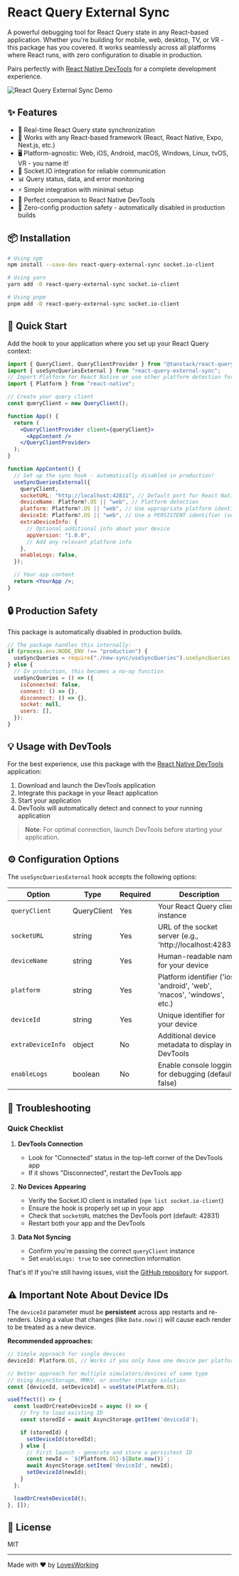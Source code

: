 # React Query External Sync

A powerful debugging tool for React Query state in any React-based application. Whether you're building for mobile, web, desktop, TV, or VR - this package has you covered. It works seamlessly across all platforms where React runs, with zero configuration to disable in production.

Pairs perfectly with [React Native DevTools](https://github.com/LovesWorking/rn-better-dev-tools) for a complete development experience.

![React Query External Sync Demo](https://github.com/user-attachments/assets/39e5c417-be4d-46af-8138-3589d73fce9f)

## ✨ Features

- 🔄 Real-time React Query state synchronization
- 📱 Works with any React-based framework (React, React Native, Expo, Next.js, etc.)
- 🖥️ Platform-agnostic: Web, iOS, Android, macOS, Windows, Linux, tvOS, VR - you name it!
- 🔌 Socket.IO integration for reliable communication
- 📊 Query status, data, and error monitoring
- ⚡️ Simple integration with minimal setup
- 🧩 Perfect companion to React Native DevTools
- 🛑 Zero-config production safety - automatically disabled in production builds

## 📦 Installation

```bash
# Using npm
npm install --save-dev react-query-external-sync socket.io-client

# Using yarn
yarn add -D react-query-external-sync socket.io-client

# Using pnpm
pnpm add -D react-query-external-sync socket.io-client
```

## 🚀 Quick Start

Add the hook to your application where you set up your React Query context:

```jsx
import { QueryClient, QueryClientProvider } from "@tanstack/react-query";
import { useSyncQueriesExternal } from "react-query-external-sync";
// Import Platform for React Native or use other platform detection for web/desktop
import { Platform } from "react-native";

// Create your query client
const queryClient = new QueryClient();

function App() {
  return (
    <QueryClientProvider client={queryClient}>
      <AppContent />
    </QueryClientProvider>
  );
}

function AppContent() {
  // Set up the sync hook - automatically disabled in production!
  useSyncQueriesExternal({
    queryClient,
    socketURL: "http://localhost:42831", // Default port for React Native DevTools
    deviceName: Platform?.OS || "web", // Platform detection
    platform: Platform?.OS || "web", // Use appropriate platform identifier
    deviceId: Platform?.OS || "web", // Use a PERSISTENT identifier (see note below)
    extraDeviceInfo: {
      // Optional additional info about your device
      appVersion: "1.0.0",
      // Add any relevant platform info
    },
    enableLogs: false,
  });

  // Your app content
  return <YourApp />;
}
```

## 🔒 Production Safety

This package is automatically disabled in production builds.

```jsx
// The package handles this internally:
if (process.env.NODE_ENV !== "production") {
  useSyncQueries = require("./new-sync/useSyncQueries").useSyncQueries;
} else {
  // In production, this becomes a no-op function
  useSyncQueries = () => ({
    isConnected: false,
    connect: () => {},
    disconnect: () => {},
    socket: null,
    users: [],
  });
}
```

## 💡 Usage with DevTools

For the best experience, use this package with the [React Native DevTools](https://github.com/LovesWorking/rn-better-dev-tools) application:

1. Download and launch the DevTools application
2. Integrate this package in your React application
3. Start your application
4. DevTools will automatically detect and connect to your running application

> **Note**: For optimal connection, launch DevTools before starting your application.

## ⚙️ Configuration Options

The `useSyncQueriesExternal` hook accepts the following options:

| Option            | Type        | Required | Description                                                             |
| ----------------- | ----------- | -------- | ----------------------------------------------------------------------- |
| `queryClient`     | QueryClient | Yes      | Your React Query client instance                                        |
| `socketURL`       | string      | Yes      | URL of the socket server (e.g., 'http://localhost:42831')               |
| `deviceName`      | string      | Yes      | Human-readable name for your device                                     |
| `platform`        | string      | Yes      | Platform identifier ('ios', 'android', 'web', 'macos', 'windows', etc.) |
| `deviceId`        | string      | Yes      | Unique identifier for your device                                       |
| `extraDeviceInfo` | object      | No       | Additional device metadata to display in DevTools                       |
| `enableLogs`      | boolean     | No       | Enable console logging for debugging (default: false)                   |

## 🐛 Troubleshooting

### Quick Checklist

1. **DevTools Connection**

   - Look for "Connected" status in the top-left corner of the DevTools app
   - If it shows "Disconnected", restart the DevTools app

2. **No Devices Appearing**

   - Verify the Socket.IO client is installed (`npm list socket.io-client`)
   - Ensure the hook is properly set up in your app
   - Check that `socketURL` matches the DevTools port (default: 42831)
   - Restart both your app and the DevTools

3. **Data Not Syncing**
   - Confirm you're passing the correct `queryClient` instance
   - Set `enableLogs: true` to see connection information

That's it! If you're still having issues, visit the [GitHub repository](https://github.com/LovesWorking/react-query-external-sync/issues) for support.

## ⚠️ Important Note About Device IDs

The `deviceId` parameter must be **persistent** across app restarts and re-renders. Using a value that changes (like `Date.now()`) will cause each render to be treated as a new device.

**Recommended approaches:**

```jsx
// Simple approach for single devices
deviceId: Platform.OS, // Works if you only have one device per platform

// Better approach for multiple simulators/devices of same type
// Using AsyncStorage, MMKV, or another storage solution
const [deviceId, setDeviceId] = useState(Platform.OS);

useEffect(() => {
  const loadOrCreateDeviceId = async () => {
    // Try to load existing ID
    const storedId = await AsyncStorage.getItem('deviceId');

    if (storedId) {
      setDeviceId(storedId);
    } else {
      // First launch - generate and store a persistent ID
      const newId = `${Platform.OS}-${Date.now()}`;
      await AsyncStorage.setItem('deviceId', newId);
      setDeviceId(newId);
    }
  };

  loadOrCreateDeviceId();
}, []);
```

## 📄 License

MIT

---

Made with ❤️ by [LovesWorking](https://github.com/LovesWorking)
